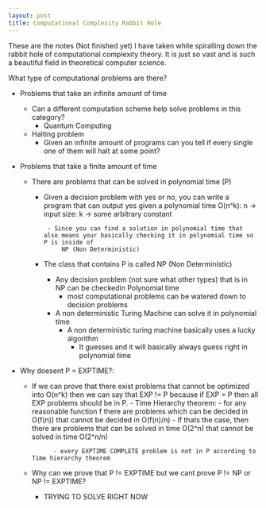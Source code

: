 ```yaml
---
layout: post
title: Computational Complexity Rabbit Hole
---
```


These are the notes (Not finished yet) I have taken while spiralling down the rabbit hole of computational complexity theory. It is just so vast and is such a beautiful field in theoretical computer science.



What type of computational problems are there?

 - Problems that take an infinite amount of time
    - Can a different computation scheme help solve problems in this category?
        - Quantum Computing
    - Halting problem
        - Given an infinite amount of programs can you tell if every single one of them will halt at some point?

 - Problems that take a finite amount of time
    - There are problems that can be solved in polynomial time (P)
         - Given a decision problem with yes or no, you can write a program that can output yes given a polynomial time
                O(n^k): n -> input size: k -> some arbitrary constant

                - Since you can find a solution in polynomial time that also means your basically checking it in polynomial time so P is inside of
                    NP (Non Deterministic)

         - The class that contains P is called NP (Non Deterministic)
             - Any decision problem (not sure what other types) that is in NP can be checkedin Polynomial time
                - most computational problems can be watered down to decision problems
             - A non deterministic Turing Machine can solve it in polynomial time
                 - A non deterministic turing machine basically uses a lucky algorithm
                     - It guesses and it will basically always guess right in polynomial time



- Why doesent P = EXPTIME?:
    - If we can prove that there exist problems that cannot be optimized into O(n^k) then we can say that EXP != P because if EXP = P then
        all EXP problems should be in P.
            - Time Hierarchy theorem:
                - for any reasonable function f there are problems which can be decided in O(f(n)) that cannot be decided in O(f(n)/n)
                    - If thats the case, then there are problems that can be solved in time O(2^n) that cannot be solved in time O(2^n/n)

                - every EXPTIME COMPLETE problem is not in P according to Time hierarchy theorem

    - Why can we prove that P != EXPTIME but we cant prove P != NP or NP != EXPTIME?
        - TRYING TO SOLVE RIGHT NOW

